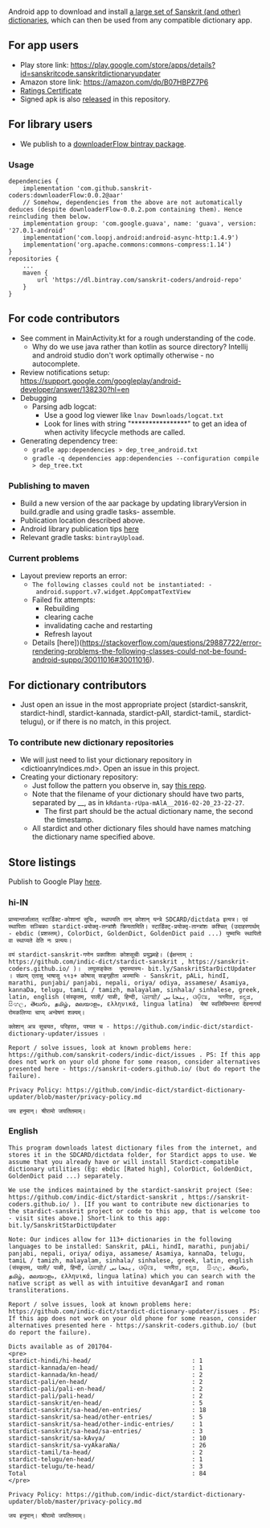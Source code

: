 Android app to download and install [a large set of Sanskrit (and other) dictionaries](https://github.com/indic-dict), which can then be used from any compatible dictionary app.

## For app users
- Play store link: <https://play.google.com/store/apps/details?id=sanskritcode.sanskritdictionaryupdater>
- Amazon store link: <https://amazon.com/dp/B07HBPZ7P6>
- [Ratings Certificate](https://iarcweb.azurewebsites.net/Dashboard/Certificate/74e40614-671c-421e-9969-1c80da21a267)
- Signed apk is also [released](https://raw.githubusercontent.com/indic-dict/stardict-dictionary-updater/master/app/release/app-release.apk) in this repository.

## For library users
- We publish to a [downloaderFlow bintray package](https://bintray.com/sanskrit-coders/android-repo/downloaderFlow).

### Usage
```
dependencies {
    implementation 'com.github.sanskrit-coders:downloaderFlow:0.0.2@aar'
    // Somehow, dependencies from the above are not automatically deduces (despite downloaderFlow-0.0.2.pom containing them). Hence reincluding them below.
    implementation group: 'com.google.guava', name: 'guava', version: '27.0.1-android'
    implementation('com.loopj.android:android-async-http:1.4.9')
    implementation('org.apache.commons:commons-compress:1.14')
}
repositories {
    ...
    maven {
        url 'https://dl.bintray.com/sanskrit-coders/android-repo'
    }
}
```

## For code contributors
- See comment in MainActivity.kt for a rough understanding of the code.
  - Why do we use java rather than kotlin as source directory? Intellij and android studio don't work optimally otherwise - no autocomplete.
- Review notifications setup: https://support.google.com/googleplay/android-developer/answer/138230?hl=en
- Debugging
  - Parsing adb logcat:
    - Use a good log viewer like `lnav Downloads/logcat.txt`
    - Look for lines with string "****************" to get an idea of when activity lifecycle methods are called.
- Generating dependency tree:
  - `gradle app:dependencies > dep_tree_android.txt`
  - `gradle -q dependencies app:dependencies --configuration compile > dep_tree.txt`

### Publishing to maven
- Build a new version of the aar package by updating libraryVersion in build.gradle and using gradle tasks- assemble.
- Publication location described above.
- Android library publication tips [here](https://medium.com/@yegor_zatsepin/simple-way-to-publish-your-android-library-to-jcenter-d1e145bacf13)
- Relevant gradle tasks: `bintrayUpload`.

### Current problems
- Layout preview reports an error:
  - `The following classes could not be instantiated:
     - android.support.v7.widget.AppCompatTextView`
  - Failed fix attempts:
    - Rebuilding
    - clearing cache
    - invalidating cache and restarting
    - Refresh layout
  - Details [here])(https://stackoverflow.com/questions/29887722/error-rendering-problems-the-following-classes-could-not-be-found-android-suppo/30011016#30011016).

## For dictionary contributors
* Just open an issue in the most appropriate project (stardict-sanskrit, stardict-hindI, stardict-kannada, stardict-pAlI, stardict-tamiL, stardict-telugu), or if there is no match, in this project.

### To contribute new dictionary repositories
* We will just need to list your dictionary repository in <dictioanryIndices.md>. Open an issue in this project.
* Creating your dictionary repository:
  * Just follow the pattern you observe in, say [this repo](<https://raw.githubusercontent.com/indic-dict/stardict-sanskrit/master/sa-head/tars/tars.MD>).
  * Note that the filename of your dictionary should have two parts, separated by __, as in `kRdanta-rUpa-mAlA__2016-02-20_23-22-27`.
    * The first part should be the actual dictionary name, the second the timestamp.
  * All stardict and other dictionary files should have names matching the dictionary name specified above.


## Store listings
Publish to Google Play [here](https://play.google.com/console/u/0/developers/9181945829356368365/app/4975588785652561253/tracks/4697271960125342543?tab=releases).

### hi-IN
```
प्राप्यान्तर्जालात् स्टार्डिक्ट-कोशानां सूचिः, स्थापयति तान् कोशान् यन्त्रे SDCARD/dictdata इत्यत्र। एवं स्थापिताः सञ्चिकाः stardict-प्रयोक्तृ-तन्त्रांशैः क्रियतामिति। स्टार्डिक्ट्-प्रयोक्तृ-तान्त्रांशः कश्चित् (उदाहरणार्थम् - ebdic (प्रशस्तम्), ColorDict, GoldenDict, GoldenDict paid ...) युष्माभिः स्थापितो वा स्थाप्यते वेति नः प्रत्ययः।

वयं stardict-sanskrit-गणेन प्रकाशिताः कोशसूचीः प्रयुञ्ज्महे। (ईक्षन्ताम् : https://github.com/indic-dict/stardict-sanskrit , https://sanskrit-coders.github.io/ )।  लघुसङ्केतः  पृष्ठस्यास्य- bit.ly/SanskritStarDictUpdater । संप्रत्य् एतासु भाषासु ११३+ कोषास् सङ्गृहीता अस्माभिः - Sanskrit, pALi, hindI, marathi, punjabi/ panjabi, nepali, oriya/ odiya, assamese/ Asamiya, kannaDa, telugu, tamiL / tamizh, malayalam, sinhala/ sinhalese, greek, latin, english (संस्कृतम्, पाली/ पाळी, हिन्दी, ਪੰਜਾਬੀ/ پنجابی‬, ଓଡ଼ିଆ,  অসমীয়া, ಕನ್ನಡ,  සිංහල, తెలుగు, தமிழ், മലയാളം, ελληνικά, lingua latīna)  येषां स्वलिपिमन्तरा देवनागर्या रोमकलिप्या चाप्य् अन्वेषणं शक्यम्।

क्लेशान् अत्र सूचयत, परिहरत, पश्यत च - https://github.com/indic-dict/stardict-dictionary-updater/issues ।

Report / solve issues, look at known problems here: https://github.com/sanskrit-coders/indic-dict/issues . PS: If this app does not work on your old phone for some reason, consider alternatives presented here - https://sanskrit-coders.github.io/ (but do report the failure).

Privacy Policy: https://github.com/indic-dict/stardict-dictionary-updater/blob/master/privacy-policy.md

जय हनुमान्। श्रीरामो जयतितमाम्।
```

### English
```
This program downloads latest dictionary files from the internet, and stores it in the SDCARD/dictdata folder, for Stardict apps to use. We assume that you already have or will install Stardict-compatible dictionary utilities (Eg: ebdic [Rated high], ColorDict, GoldenDict, GoldenDict paid ...) separately.

We use the indices maintained by the stardict-sanskrit project (See: https://github.com/indic-dict/stardict-sanskrit , https://sanskrit-coders.github.io/ ). [If you want to contribute new dictionaries to the stardict-sanskrit project or code to this app, that is welcome too - visit sites above.] Short-link to this app: bit.ly/SanskritStarDictUpdater

Note: Our indices allow for 113+ dictionaries in the following languages to be installed: Sanskrit, pALi, hindI, marathi, punjabi/ panjabi, nepali, oriya/ odiya, assamese/ Asamiya, kannaDa, telugu, tamiL / tamizh, malayalam, sinhala/ sinhalese, greek, latin, english (संस्कृतम्, पाली/ पाळी, हिन्दी, ਪੰਜਾਬੀ/ پنجابی‬, ଓଡ଼ିଆ,  অসমীয়া, ಕನ್ನಡ,  සිංහල, తెలుగు, தமிழ், മലയാളം, ελληνικά, lingua latīna) which you can search with the native script as well as with intuitive devanAgarI and roman transliterations.

Report / solve issues, look at known problems here: https://github.com/indic-dict/stardict-dictionary-updater/issues . PS: If this app does not work on your old phone for some reason, consider alternatives presented here - https://sanskrit-coders.github.io/ (but do report the failure).

Dicts available as of 201704-
<pre>
stardict-hindi/hi-head/                            : 1
stardict-kannada/en-head/                          : 1
stardict-kannada/kn-head/                          : 2
stardict-pali/en-head/                             : 2
stardict-pali/pali-en-head/                        : 2
stardict-pali/pali-head/                           : 2
stardict-sanskrit/en-head/                         : 5
stardict-sanskrit/sa-head/en-entries/              : 18
stardict-sanskrit/sa-head/other-entries/           : 5
stardict-sanskrit/sa-head/other-indic-entries/     : 1
stardict-sanskrit/sa-head/sa-entries/              : 3
stardict-sanskrit/sa-kAvya/                        : 10
stardict-sanskrit/sa-vyAkaraNa/                    : 26
stardict-tamil/ta-head/                            : 2
stardict-telugu/en-head/                           : 1
stardict-telugu/te-head/                           : 3
Total                                              : 84
</pre>

Privacy Policy: https://github.com/indic-dict/stardict-dictionary-updater/blob/master/privacy-policy.md

जय हनुमान्। श्रीरामो जयतितमाम्।
```